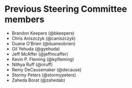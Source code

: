 # Previous Steering Committee members

* Brandon Keepers (@bkeepers)
* Chris Aniszczyk (@caniszczyk)
* Duane O'Brien (@duaneobrien)
* Gil Yehuda (@gyehuda)
* Jeff McAffer (@jeffmcaffer)
* Kevin P. Fleming (@kpfleming)
* Nithya Ruff (@nruff)
* Remy DeCausemaker (@decause) 
* Stormy Peters (@stormypeters)
* Zaheda Borat (@zahedab)
